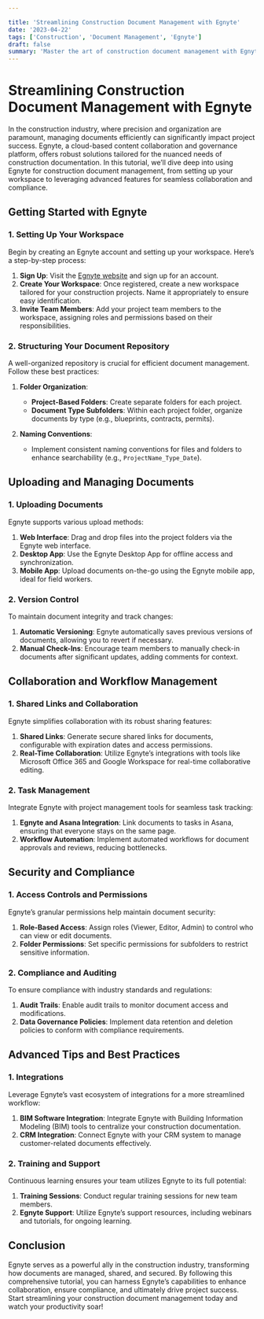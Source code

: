 ```yaml
---

title: 'Streamlining Construction Document Management with Egnyte'
date: '2023-04-22'
tags: ['Construction', 'Document Management', 'Egnyte']
draft: false
summary: 'Master the art of construction document management with Egnyte through this comprehensive tutorial. Learn best practices and advanced techniques to optimize your workflow.'
---
```


# Streamlining Construction Document Management with Egnyte

In the construction industry, where precision and organization are paramount, managing documents efficiently can significantly impact project success. Egnyte, a cloud-based content collaboration and governance platform, offers robust solutions tailored for the nuanced needs of construction documentation. In this tutorial, we’ll dive deep into using Egnyte for construction document management, from setting up your workspace to leveraging advanced features for seamless collaboration and compliance.

## Getting Started with Egnyte

### 1. Setting Up Your Workspace

Begin by creating an Egnyte account and setting up your workspace. Here’s a step-by-step process:

1. **Sign Up**: Visit the [Egnyte website](https://www.egnyte.com) and sign up for an account.
2. **Create Your Workspace**: Once registered, create a new workspace tailored for your construction projects. Name it appropriately to ensure easy identification.
3. **Invite Team Members**: Add your project team members to the workspace, assigning roles and permissions based on their responsibilities.

### 2. Structuring Your Document Repository

A well-organized repository is crucial for efficient document management. Follow these best practices:

1. **Folder Organization**:
   - **Project-Based Folders**: Create separate folders for each project.
   - **Document Type Subfolders**: Within each project folder, organize documents by type (e.g., blueprints, contracts, permits).

2. **Naming Conventions**:
   - Implement consistent naming conventions for files and folders to enhance searchability (e.g., `ProjectName_Type_Date`).

## Uploading and Managing Documents

### 1. Uploading Documents

Egnyte supports various upload methods:

1. **Web Interface**: Drag and drop files into the project folders via the Egnyte web interface.
2. **Desktop App**: Use the Egnyte Desktop App for offline access and synchronization.
3. **Mobile App**: Upload documents on-the-go using the Egnyte mobile app, ideal for field workers.

### 2. Version Control

To maintain document integrity and track changes:

1. **Automatic Versioning**: Egnyte automatically saves previous versions of documents, allowing you to revert if necessary.
2. **Manual Check-Ins**: Encourage team members to manually check-in documents after significant updates, adding comments for context.

## Collaboration and Workflow Management

### 1. Shared Links and Collaboration

Egnyte simplifies collaboration with its robust sharing features:

1. **Shared Links**: Generate secure shared links for documents, configurable with expiration dates and access permissions.
2. **Real-Time Collaboration**: Utilize Egnyte’s integrations with tools like Microsoft Office 365 and Google Workspace for real-time collaborative editing.

### 2. Task Management

Integrate Egnyte with project management tools for seamless task tracking:

1. **Egnyte and Asana Integration**: Link documents to tasks in Asana, ensuring that everyone stays on the same page.
2. **Workflow Automation**: Implement automated workflows for document approvals and reviews, reducing bottlenecks.

## Security and Compliance

### 1. Access Controls and Permissions

Egnyte’s granular permissions help maintain document security:

1. **Role-Based Access**: Assign roles (Viewer, Editor, Admin) to control who can view or edit documents.
2. **Folder Permissions**: Set specific permissions for subfolders to restrict sensitive information.

### 2. Compliance and Auditing

To ensure compliance with industry standards and regulations:

1. **Audit Trails**: Enable audit trails to monitor document access and modifications.
2. **Data Governance Policies**: Implement data retention and deletion policies to conform with compliance requirements.

## Advanced Tips and Best Practices

### 1. Integrations

Leverage Egnyte’s vast ecosystem of integrations for a more streamlined workflow:

1. **BIM Software Integration**: Integrate Egnyte with Building Information Modeling (BIM) tools to centralize your construction documentation.
2. **CRM Integration**: Connect Egnyte with your CRM system to manage customer-related documents effectively.

### 2. Training and Support

Continuous learning ensures your team utilizes Egnyte to its full potential:

1. **Training Sessions**: Conduct regular training sessions for new team members.
2. **Egnyte Support**: Utilize Egnyte’s support resources, including webinars and tutorials, for ongoing learning.

## Conclusion

Egnyte serves as a powerful ally in the construction industry, transforming how documents are managed, shared, and secured. By following this comprehensive tutorial, you can harness Egnyte’s capabilities to enhance collaboration, ensure compliance, and ultimately drive project success. Start streamlining your construction document management today and watch your productivity soar!